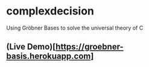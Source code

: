 # complexdecision

Using Gröbner Bases to solve the universal theory of C

## (Live Demo)[https://groebner-basis.herokuapp.com]
